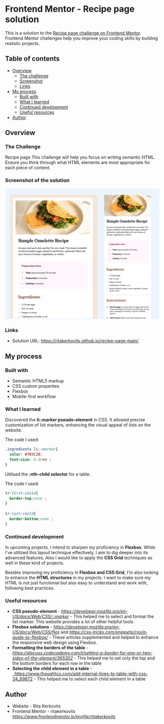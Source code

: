 # Frontend Mentor - Recipe page solution

This is a solution to the [Recipe page challenge on Frontend Mentor](https://www.frontendmentor.io/challenges/recipe-page-KiTsR8QQKm). Frontend Mentor challenges help you improve your coding skills by building realistic projects. 

## Table of contents

- [Overview](#overview)
  - [The challenge](#the-challenge)
  - [Screenshot](#screenshot)
  - [Links](#links)
- [My process](#my-process)
  - [Built with](#built-with)
  - [What I learned](#what-i-learned)
  - [Continued development](#continued-development)
  - [Useful resources](#useful-resources)
- [Author](#author)



## Overview

### The Challenge
Recipe page
This challenge will help you focus on writing semantic HTML. Ensure you think through what HTML elements are most appropriate for each piece of content.


### Screenshot of the solution


![Solution of the challenge](./solution/screenshot.png)



### Links

- Solution URL: https://ritakerkovits.github.io/recipe-page-main/
  

## My process


### Built with

- Semantic HTML5 markup
- CSS custom properties
- Flexbox
- Mobile-first workflow



### What I learned

Discovered the **li::marker pseudo-element** in CSS.
It allowed precise customization of list markers, enhancing the visual appeal of lists on the website.

The code I used:
```css
.ingredients li::marker{
  color: #7B3C28;
  font-size: 0.8rem ;
}
```

Utilised the **:nth-child selector** for a table.

The code I used:
```css
tr:first-child{
  border-top:none ;
}

tr:last-child{
  border-bottom:none ;
}

```


### Continued development

In upcoming projects, I intend to sharpen my proficiency in **Flexbox**. While I've utilized this layout technique effectively, I aim to dig deeper into its advanced features.
Also I would like to apply the **CSS Grid** techniques as well in these kind of projects.

Besides improving my proficiency in **Flexbox and CSS Grid**, I'm also looking to enhance the **HTML structures** in my projects.  I want to make sure my HTML is not just functional but also easy to understand and work with, following best practices.


### Useful resources

- **CSS pseudo-element** -  _https://developer.mozilla.org/en-US/docs/Web/CSS/::marker_ - This helped me to select and format the list marker. This website provides a lot of other helpful tools.
- **Flexbox solutions** - _https://developer.mozilla.org/en-US/docs/Web/CSS/flex_ and _https://css-tricks.com/snippets/css/a-guide-to-flexbox/_ - These articles supplemented and helped to enhance the responsive web design using Flexbox.
- **Formatting the borders of the table** - _https://discuss.codecademy.com/t/setting-a-border-for-one-or-two-sides-of-the-element/365302_ - This helped me to set only the top and the bottom borders for each row in the table
- **Selecting the child element in a table** - _https://www.thoughtco.com/add-internal-lines-to-table-with-css-34_69872 - This helped me to select each child element in a table

## Author

- Website - Rita Kerkovits
- Frontend Mentor - ritakerkovits _https://www.frontendmentor.io/profile/ritakerkovits_

